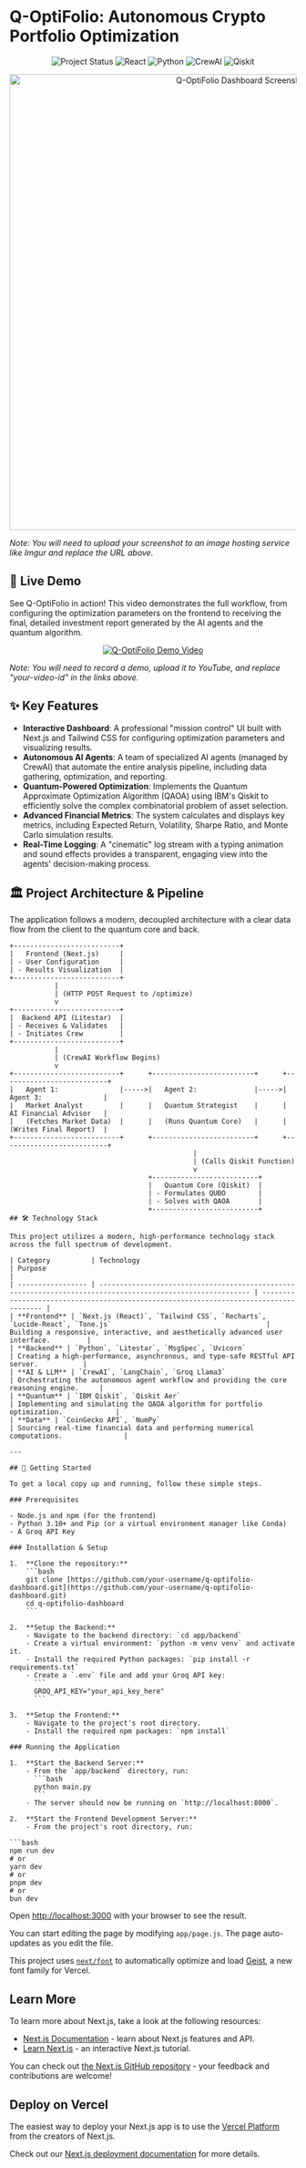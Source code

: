 # Q-OptiFolio: Autonomous Crypto Portfolio Optimization

<p align="center">
  <img src="https://img.shields.io/badge/status-complete-green" alt="Project Status">
  <img src="https://img.shields.io/badge/React-Next.js-blue" alt="React">
  <img src="https://img.shields.io/badge/Python-Litestar-yellow" alt="Python">
  <img src="https://img.shields.io/badge/AI-CrewAI-purple" alt="CrewAI">
  <img src="https://img.shields.io/badge/Quantum-Qiskit-cyan" alt="Qiskit">
</p>

<p align="center">
  <img src="qport.png" alt="Q-OptiFolio Dashboard Screenshot" width="800">
</p>

*Note: You will need to upload your screenshot to an image hosting service like Imgur and replace the URL above.*

## 🎥 Live Demo

See Q-OptiFolio in action! This video demonstrates the full workflow, from configuring the optimization parameters on the frontend to receiving the final, detailed investment report generated by the AI agents and the quantum algorithm.

<p align="center">
  <a href="[https://www.youtube.com/watch?v=your-video-id](https://youtu.be/HNmMWfzpmMU)">
    <img src="qport2.png" alt="Q-OptiFolio Demo Video">
  </a>
</p>

*Note: You will need to record a demo, upload it to YouTube, and replace "your-video-id" in the links above.*

## ✨ Key Features

- **Interactive Dashboard**: A professional "mission control" UI built with Next.js and Tailwind CSS for configuring optimization parameters and visualizing results.
- **Autonomous AI Agents**: A team of specialized AI agents (managed by CrewAI) that automate the entire analysis pipeline, including data gathering, optimization, and reporting.
- **Quantum-Powered Optimization**: Implements the Quantum Approximate Optimization Algorithm (QAOA) using IBM's Qiskit to efficiently solve the complex combinatorial problem of asset selection.
- **Advanced Financial Metrics**: The system calculates and displays key metrics, including Expected Return, Volatility, Sharpe Ratio, and Monte Carlo simulation results.
- **Real-Time Logging**: A "cinematic" log stream with a typing animation and sound effects provides a transparent, engaging view into the agents' decision-making process.

## 🏛️ Project Architecture & Pipeline

The application follows a modern, decoupled architecture with a clear data flow from the client to the quantum core and back.

```plaintext
+--------------------------+
|   Frontend (Next.js)     |
| - User Configuration     |
| - Results Visualization  |
+--------------------------+
           |
           | (HTTP POST Request to /optimize)
           v
+--------------------------+
|  Backend API (Litestar)  |
| - Receives & Validates   |
| - Initiates Crew         |
+--------------------------+
           |
           | (CrewAI Workflow Begins)
           v
+--------------------------+      +-------------------------+      +--------------------------+
|   Agent 1:               |----->|   Agent 2:              |----->|   Agent 3:               |
|   Market Analyst         |      |   Quantum Strategist    |      |   AI Financial Advisor   |
|   (Fetches Market Data)  |      |   (Runs Quantum Core)   |      |   (Writes Final Report)  |
+--------------------------+      +-------------------------+      +--------------------------+
                                             |
                                             | (Calls Qiskit Function)
                                             v
                                  +--------------------------+
                                  |   Quantum Core (Qiskit)  |
                                  | - Formulates QUBO        |
                                  | - Solves with QAOA       |
                                  +--------------------------+
## 🛠️ Technology Stack

This project utilizes a modern, high-performance technology stack across the full spectrum of development.

| Category          | Technology                                                                                                  | Purpose                                                                                |
| ----------------- | ----------------------------------------------------------------------------------------------------------- | -------------------------------------------------------------------------------------- |
| **Frontend** | `Next.js (React)`, `Tailwind CSS`, `Recharts`, `Lucide-React`, `Tone.js`                                      | Building a responsive, interactive, and aesthetically advanced user interface.         |
| **Backend** | `Python`, `Litestar`, `MsgSpec`, `Uvicorn`                                                                  | Creating a high-performance, asynchronous, and type-safe RESTful API server.           |
| **AI & LLM** | `CrewAI`, `LangChain`, `Groq Llama3`                                                                          | Orchestrating the autonomous agent workflow and providing the core reasoning engine.     |
| **Quantum** | `IBM Qiskit`, `Qiskit Aer`                                                                                    | Implementing and simulating the QAOA algorithm for portfolio optimization.             |
| **Data** | `CoinGecko API`, `NumPy`                                                                                      | Sourcing real-time financial data and performing numerical computations.               |

---

## 🚀 Getting Started

To get a local copy up and running, follow these simple steps.

### Prerequisites

- Node.js and npm (for the frontend)
- Python 3.10+ and Pip (or a virtual environment manager like Conda)
- A Groq API Key

### Installation & Setup

1.  **Clone the repository:**
    ```bash
    git clone [https://github.com/your-username/q-optifolio-dashboard.git](https://github.com/your-username/q-optifolio-dashboard.git)
    cd q-optifolio-dashboard
    ```

2.  **Setup the Backend:**
    - Navigate to the backend directory: `cd app/backend`
    - Create a virtual environment: `python -m venv venv` and activate it.
    - Install the required Python packages: `pip install -r requirements.txt`
    - Create a `.env` file and add your Groq API key:
      ```
      GROQ_API_KEY="your_api_key_here"
      ```

3.  **Setup the Frontend:**
    - Navigate to the project's root directory.
    - Install the required npm packages: `npm install`

### Running the Application

1.  **Start the Backend Server:**
    - From the `app/backend` directory, run:
      ```bash
      python main.py
      ```
    - The server should now be running on `http://localhost:8000`.

2.  **Start the Frontend Development Server:**
    - From the project's root directory, run:

```bash
npm run dev
# or
yarn dev
# or
pnpm dev
# or
bun dev
```

Open [http://localhost:3000](http://localhost:3000) with your browser to see the result.

You can start editing the page by modifying `app/page.js`. The page auto-updates as you edit the file.

This project uses [`next/font`](https://nextjs.org/docs/app/building-your-application/optimizing/fonts) to automatically optimize and load [Geist](https://vercel.com/font), a new font family for Vercel.

## Learn More

To learn more about Next.js, take a look at the following resources:

- [Next.js Documentation](https://nextjs.org/docs) - learn about Next.js features and API.
- [Learn Next.js](https://nextjs.org/learn) - an interactive Next.js tutorial.

You can check out [the Next.js GitHub repository](https://github.com/vercel/next.js) - your feedback and contributions are welcome!

## Deploy on Vercel

The easiest way to deploy your Next.js app is to use the [Vercel Platform](https://vercel.com/new?utm_medium=default-template&filter=next.js&utm_source=create-next-app&utm_campaign=create-next-app-readme) from the creators of Next.js.

Check out our [Next.js deployment documentation](https://nextjs.org/docs/app/building-your-application/deploying) for more details.
